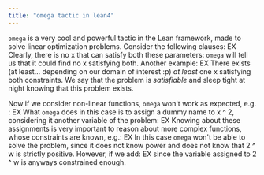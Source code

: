 ```yaml
---
title: "omega tactic in lean4"
---
```

`omega` is a very cool and powerful tactic in the Lean framework, made to solve linear optimization problems.
Consider the following clauses:
EX
Clearly, there is no x that can satisfy both these parameters: `omega` will tell us that it could find no x satisfying both.
Another example:
EX
There exists (at least... depending on our domain of interest :p) *at least* one x satisfying both constraints.
We say that the problem is *satisfiable* and sleep tight at night knowing that this problem exists.

Now if we consider non-linear functions, `omega` won't work as expected, e.g. :
EX
What `omega` does in this case is to assign a dummy name to x ^ 2, considering it another variable of the problem:
EX
Knowing about these assignments is very important to reason about more complex functions, whose constraints are known, e.g.:
EX
In this case `omega` won't be able to solve the problem, since it does not know power and does not know that 2 ^ w is strictly positive.
However, if we add:
EX
since the variable assigned to 2 ^ w is anyways constrained enough.
